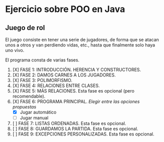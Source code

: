 # Ejercicio sobre POO en Java

## Juego de rol

El juego consiste en tener una serie de jugadores, de forma que se atacan unos a otros y van perdiendo vidas, etc., hasta que finalmente solo haya uno vivo.

El programa consta de varias fases.

1. [X] FASE 1: INTRODUCCIÓN. HERENCIA Y CONSTRUCTORES.
2. [X] FASE 2: DAMOS CARNES A LOS JUGADORES.
3. [X] FASE 3: POLIMORFISMO.
4. [X] FASE 4: RELACIONES ENTRE CLASES.
5. [X] FASE 5: MÁS RELACIONES. Esta fase es opcional (pero recomendable).
6. [X] FASE 6: PROGRAMA PRINCIPAL. _Elegir entre las opciones propuestas_
    - [X] Jugar automático
    - [ ] Jugar manual
7. [ ] FASE 7: LISTAS ORDENADAS. Esta fase es opcional.
8. [ ] FASE 8: GUARDAMOS LA PARTIDA. Esta fase es opcional.
9. [ ] FASE 9: EXCEPCIONES PERSONALIZADAS. Esta fase es opcional.

